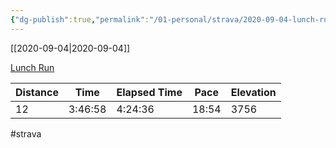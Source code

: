 ```yaml
---
{"dg-publish":true,"permalink":"/01-personal/strava/2020-09-04-lunch-run/"}
---
```



[[2020-09-04\|2020-09-04]]

[Lunch Run](https://www.strava.com/activities/4139015296)

| Distance | Time    | Elapsed Time | Pace  | Elevation |
| -------- | ------- | ------------ | ----- | --------- |
| 12       | 3:46:58 | 4:24:36      | 18:54 | 3756      |




#strava

